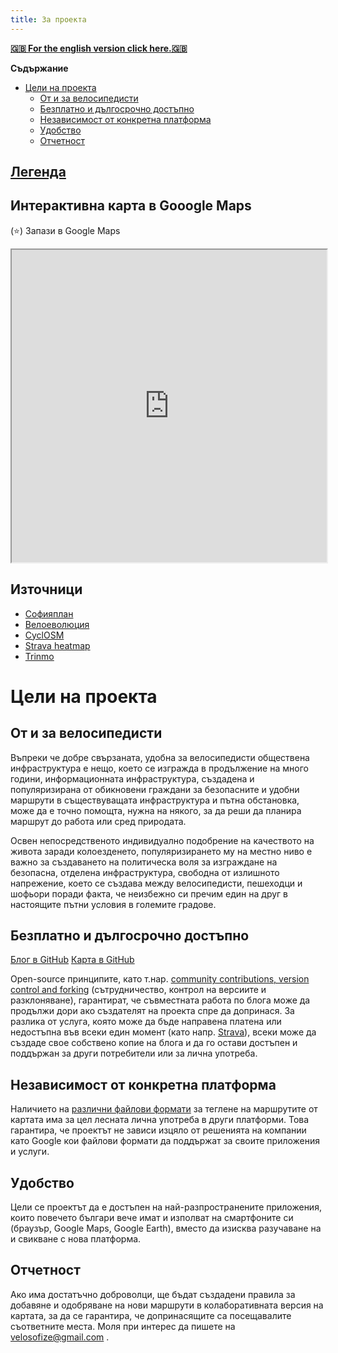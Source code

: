 ```yaml
---
title: За проекта
---
```


[**🇬🇧 For the english version click here.🇬🇧**](/en/index.html)

**Съдържание**

- [Цели на проекта](#цели-на-проекта)
  - [От и за велосипедисти](#от-и-за-велосипедисти)
  - [Безплатно и дългосрочно достъпно](#безплатно-и-дългосрочно-достъпно)
  - [Независимост от конкретна платформа](#независимост-от-конкретна-платформа)
  - [Удобство](#удобство)
  - [Отчетност](#отчетност)

## [Легенда](https://map.velosofize.com/legend/bg/cyclosm_legend.html)

## Интерактивна карта в Gooogle Maps

(⭐) Запази в Google Maps

<iframe src="https://www.google.com/maps/d/u/0/embed?mid=13Ke06MOSLTuBBbr2ITKNV7kLhs_v2Qc&ehbc=2E312F"
  width="100%" height="500" allowfullscreen loading="lazy">
</iframe>

## Източници

- [Софияплан](https://sofiaplan.bg/portfolio/velosipednodvijenie/)
- [Велоеволюция](https://velobg.org/infrastructure/bikelines-sofia)
- [CyclOSM](https://www.cyclosm.org/#map=8/42.604/25.620/cyclosm)
- [Strava heatmap](https://www.strava.com/maps/global-heatmap?sport=Ride&style=standard&terrain=false&labels=true&poi=true&cPhotos=true&gColor=mobileblue&gOpacity=100#7.64/42.856/25.244)
- [Trinmo](https://trinmo.org/mobility/bicycle-transport)

# Цели на проекта

## От и за велосипедисти

Въпреки че добре свързаната, удобна за велосипедисти обществена инфраструктура е нещо, което се изгражда в продължение на много години, информационната инфраструктура, създадена и популяризирана от обикновени граждани за безопасните и удобни маршрути в съществуващата инфраструктура и пътна обстановка, може да е точно помощта, нужна на някого, за да реши да планира маршрут до работа или сред природата.

Освен непосредственото индивидуално подобрение на качеството на живота заради колоезденето, популяризирането му на местно ниво е важно за създаването на политическа воля за изграждане на безопасна, отделена инфраструктура, свободна от излишното напрежение, което се създава между велосипедисти, пешеходци и шофьори поради факта, че неизбежно си пречим един на друг в настоящите пътни условия в големите градове.

## Безплатно и дългосрочно достъпно

[Блог в GitHub](https://github.com/velosofist/velosofize)
[Карта в GitHub](https://github.com/velosofist/velosofize-map)

Open-source принципите, като т.нар. [community contributions, version control and forking](https://opensource.guide/bg/starting-a-project/) (сътрудничество, контрол на версиите и разклоняване), гарантират, че съвместната работа по блога може да продължи дори ако създателят на проекта спре да допринася. За разлика от услуга, която може да бъде направена платена или недостъпна във всеки един момент (като напр. [Strava](/bg/alternatives.html#Strava)), всеки може да създаде свое собствено копие на блога и да го остави достъпен и поддържан за други потребители или за лична употреба.

## Независимост от конкретна платформа

Наличието на [различни файлови формати]([https://github.com/velosofist/velosofize-map/export_formats](https://github.com/velosofist/velosofize-map/tree/main/export_formats)) за теглене на маршрутите от картата  има за цел лесната лична употреба в други платформи. Това гарантира, че проектът не зависи изцяло от решенията на компании като Google кои файлови формати да поддържат за своите приложения и услуги.

## Удобство

Цели се проектът да е достъпен на най-разпространените приложения, които повечето българи вече имат и изполват на смартфоните си (браузър, Google Maps, Google Earth), вместо да изисква разучаване на и свикване с нова платформа.

## Отчетност

Ако има достатъчно доброволци, ще бъдат създадени правила за добавяне и одобряване на нови маршрути в колаборативната версия на картата, за да се гарантира, че допринасящите са посещавалите съответните места. Моля при интерес да пишете на velosofize@gmail.com .
